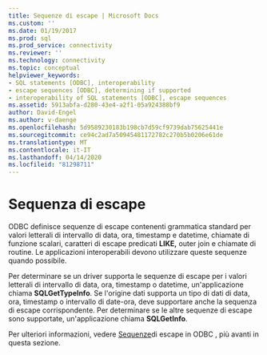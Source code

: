 ```yaml
---
title: Sequenze di escape | Microsoft Docs
ms.custom: ''
ms.date: 01/19/2017
ms.prod: sql
ms.prod_service: connectivity
ms.reviewer: ''
ms.technology: connectivity
ms.topic: conceptual
helpviewer_keywords:
- SQL statements [ODBC], interoperability
- escape sequences [ODBC], determining if supported
- interoperability of SQL statements [ODBC], escape sequences
ms.assetid: 5913abfa-d280-43e4-a2f1-05a924388bf9
author: David-Engel
ms.author: v-daenge
ms.openlocfilehash: 5d9589230183b198cb7d59cf9739dab75625441e
ms.sourcegitcommit: ce94c2ad7a50945481172782c270b5b0206e61de
ms.translationtype: MT
ms.contentlocale: it-IT
ms.lasthandoff: 04/14/2020
ms.locfileid: "81298711"
---
```

# <a name="escape-sequences"></a>Sequenza di escape
ODBC definisce sequenze di escape contenenti grammatica standard per valori letterali di intervallo di data, ora, timestamp e datetime, chiamate di funzione scalari, caratteri di escape predicati **LIKE,** outer join e chiamate di routine. Le applicazioni interoperabili devono utilizzare queste sequenze quando possibile.  
  
 Per determinare se un driver supporta le sequenze di escape per i valori letterali di intervallo di data, ora, timestamp o datetime, un'applicazione chiama **SQLGetTypeInfo**. Se l'origine dati supporta un tipo di dati di data, ora, timestamp o intervallo di date-ora, deve supportare anche la sequenza di escape corrispondente. Per determinare se le altre sequenze di escape sono supportate, un'applicazione chiama **SQLGetInfo**.  
  
 Per ulteriori informazioni, vedere [Sequenze](../../../odbc/reference/develop-app/escape-sequences-in-odbc.md)di escape in ODBC , più avanti in questa sezione.

